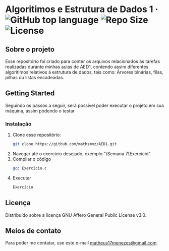 # Algoritimos e Estrutura de Dados 1 &middot; ![GitHub top language](https://img.shields.io/github/languages/top/mathsmnz/AED1) ![Repo Size](https://img.shields.io/github/languages/code-size/mathsmnz/AED1) ![License](https://img.shields.io/github/license/mathsmnz/AED1)
## Sobre o projeto

Esse repositório foi criado para conter os arquivos relacionados ás tarefas realizadas durante minhas aulas de AED1, contendo assim diferentes algoritimos relativos á estrutura de dados, tais como: Árvores binárias, filas, pilhas ou listas encadeadas.

## Getting Started

Seguindo os passos a seguir, será possível poder executar o projeto em sua máquina, assim podendo o testar

### Instalação

1. Clone esse repositório:
   ```sh
   git clone https://github.com/mathsmnz/AED1.git
   ```   
2. Navegar até o exercício desejado, exemplo "\Semana 7\Exercicio\"
3. Compilar o código
   ```sh
   gcc Exercício.c
   ```
4. Executar
   ```sh
   Exercício
   ```
   

## Licença

Distribuído sobre a licença GNU Affero General Public License v3.0.


## Meios de contato

Para poder me contatar, use este e-mail [matheus17menezes@gmail.com](mailto:matheus17menezes@gmail.com).

